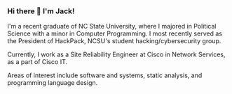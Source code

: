 ### Hi there 👋 I'm Jack!

I'm a recent graduate of NC State University, where I majored in Political Science with a minor in Computer Programming. I most recently served as the President of HackPack, NCSU's student hacking/cybersecurity group.

Currently, I work as a Site Reliability Engineer at Cisco in Network Services, as a part of Cisco IT.

Areas of interest include software and systems, static analysis, and programming language design.
